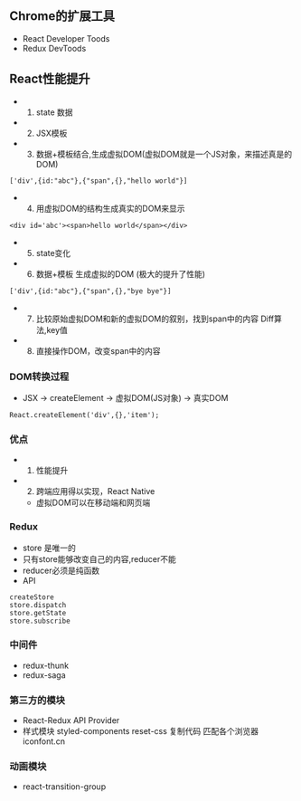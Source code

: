 ## Chrome的扩展工具
- React Developer Toods
- Redux DevToods

## React性能提升
- 1. state 数据
- 2. JSX模板
- 3. 数据+模板结合,生成虚拟DOM(虚拟DOM就是一个JS对象，来描述真是的DOM) 
```
['div',{id:"abc"},{"span",{},"hello world"}]
```
- 4. 用虚拟DOM的结构生成真实的DOM来显示
```
<div id='abc'><span>hello world</span></div>
```
- 5. state变化
- 6. 数据+模板 生成虚拟的DOM (极大的提升了性能)
```
['div',{id:"abc"},{"span",{},"bye bye"}]
```
- 7. 比较原始虚拟DOM和新的虚拟DOM的叙别，找到span中的内容
Diff算法,key值
- 8. 直接操作DOM，改变span中的内容

### DOM转换过程
- JSX -> createElement -> 虚拟DOM(JS对象) -> 真实DOM
```
React.createElement('div',{},'item');
```

### 优点
- 1. 性能提升
- 2. 跨端应用得以实现，React Native
    -  虚拟DOM可以在移动端和网页端

### Redux
- store 是唯一的
- 只有store能够改变自己的内容,reducer不能
- reducer必须是纯函数
- API
```
createStore
store.dispatch
store.getState
store.subscribe
```
### 中间件
- redux-thunk
- redux-saga

### 第三方的模块
- React-Redux
API Provider
- 样式模块
styled-components  reset-css 复制代码 匹配各个浏览器
iconfont.cn

### 动画模块
- react-transition-group